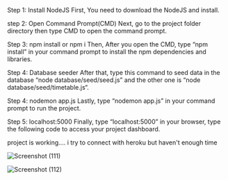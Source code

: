 Step 1: Install NodeJS
First, You need to download the NodeJS and install.

step 2:
Open Command Prompt(CMD)
Next, go to the project folder directory then type CMD to open the command prompt.

Step 3: npm install or npm i
Then, After you open the CMD, type “npm install” in your command prompt to install the npm dependencies and libraries.

Step 4: Database seeder
After that, type this command to seed data in the database “node database/seed/seed.js” and the other one is “node database/seed/timetable.js“.

Step 4: nodemon app.js
Lastly, type “nodemon app.js” in your command prompt to run the project.

Step 5: localhost:5000
Finally, type “localhost:5000” in your browser, type the following code to access your project dashboard.

project is working....
i try to connect with heroku but haven't enough time



![Screenshot (111)](https://user-images.githubusercontent.com/116199827/196867493-15e8cf89-6796-4d71-b3e8-f25b098159d6.png)

![Screenshot (112)](https://user-images.githubusercontent.com/116199827/196867762-d973edd4-1dcf-4d6a-9b0a-f6d8e0fc4773.png)

